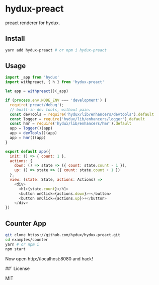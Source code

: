 # hydux-preact
preact renderer for hydux.

## Install
```sh
yarn add hydux-preact # or npm i hydux-preact
```

## Usage


```js
import _app from 'hydux'
import withpreact, { h } from 'hydux-preact'

let app = withpreact()(_app)

if (process.env.NODE_ENV === 'development') {
  require('preact/debug');
  // built-in dev tools, without pain.
  const devTools = require('hydux/lib/enhancers/devtools').default
  const logger = require('hydux/lib/enhancers/logger').default
  const hmr = require('hydux/lib/enhancers/hmr').default
  app = logger()(app)
  app = devTools()(app)
  app = hmr()(app)
}

export default app({
  init: () => { count: 1 },
  actions: {
    down: () => state => ({ count: state.count - 1 }),
    up: () => state => ({ count: state.count + 1 })
  },
  view: (state: State, actions: Actions) =>
    <div>
      <h1>{state.count}</h1>
      <button onClick={actions.down}>–</button>
      <button onClick={actions.up}>+</button>
    </div>
})
```

## Counter App

```sh
git clone https://github.com/hydux/hydux-preact.git
cd examples/counter
yarn # or npm i
npm start
```

Now open http://localhost:8080 and hack!

##` License

MIT
